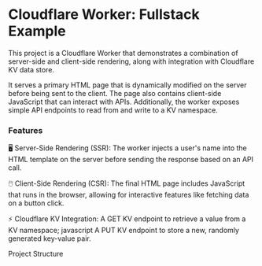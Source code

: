 # Cloudflare Worker: Fullstack Example

This project is a Cloudflare Worker that demonstrates a combination of server-side and client-side rendering, along with integration with Cloudflare KV data store.

It serves a primary HTML page that is dynamically modified on the server before being sent to the client. The page also contains client-side JavaScript that can interact with APIs. Additionally, the worker exposes simple API endpoints to read from and write to a KV namespace.

### Features
🖥️ Server-Side Rendering (SSR): The worker injects a user's name into the HTML template on the server before sending the response based on an API call.

🖱️ Client-Side Rendering (CSR): The final HTML page includes JavaScript that runs in the browser, allowing for interactive features like fetching data on a button click.

⚡ Cloudflare KV Integration:
A GET KV endpoint to retrieve a value from a KV namespace; javascript
A PUT KV endpoint to store a new, randomly generated key-value pair.

Project Structure